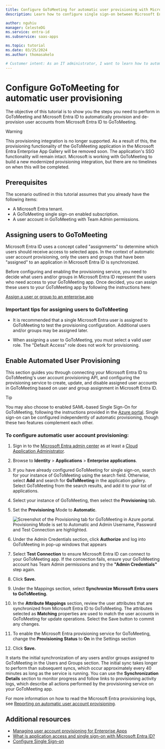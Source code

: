 ```yaml
---
title: Configure GoToMeeting for automatic user provisioning with Microsoft Entra ID
description: Learn how to configure single sign-on between Microsoft Entra ID and GoToMeeting.

author: nguhiu
manager: CelesteDG
ms.service: entra-id
ms.subservice: saas-apps

ms.topic: tutorial
ms.date: 03/25/2024
ms.author: thomasakelo

# Customer intent: As an IT administrator, I want to learn how to automatically provision and deprovision user accounts from Microsoft Entra ID to GoToMeeting so that I can streamline the user management process and ensure that users have the appropriate access to GoToMeeting.
---
```

# Configure GoToMeeting for automatic user provisioning

The objective of this tutorial is to show you the steps you need to perform in GoToMeeting and Microsoft Entra ID to automatically provision and de-provision user accounts from Microsoft Entra ID to GoToMeeting.

> [!WARNING]
> This provisioning integration is no longer supported. As a result of this, the provisioning functionality of the GoToMeeting application in the Microsoft Entra Enterprise App Gallery will be removed soon. The application's SSO functionality will remain intact. Microsoft is working with GoToMeeting to build a new modernized provisioning integration, but there are no timelines on when this will be completed. 

## Prerequisites

The scenario outlined in this tutorial assumes that you already have the following items:

*   A Microsoft Entra tenant.
*   A GoToMeeting single  sign-on enabled subscription.
*   A user account in GoToMeeting with Team Admin permissions.

## Assigning users to GoToMeeting

Microsoft Entra ID uses a concept called "assignments" to determine which users should receive access to selected apps. In the context of automatic user account provisioning, only the users and groups that have been "assigned" to an application in Microsoft Entra ID is synchronized.

Before configuring and enabling the provisioning service, you need to decide what users and/or groups in Microsoft Entra ID represent the users who need access to your GoToMeeting app. Once decided, you can assign these users to your GoToMeeting app by following the instructions here:

[Assign a user or group to an enterprise app](~/identity/enterprise-apps/assign-user-or-group-access-portal.md)

### Important tips for assigning users to GoToMeeting

*   It is recommended that a single Microsoft Entra user is assigned to GoToMeeting to test the provisioning configuration. Additional users and/or groups may be assigned later.

*   When assigning a user to GoToMeeting, you must select a valid user role. The "Default Access" role does not work for provisioning.

## Enable Automated User Provisioning

This section guides you through connecting your Microsoft Entra ID to GoToMeeting's user account provisioning API, and configuring the provisioning service to create, update, and disable assigned user accounts in GoToMeeting based on user and group assignment in Microsoft Entra ID.

> [!TIP]
> You may also choose to enabled SAML-based Single Sign-On for GoToMeeting, following the instructions provided in the [Azure portal](https://portal.azure.com). Single sign-on can be configured independently of automatic provisioning, though these two features complement each other.

### To configure automatic user account provisioning:

1. Sign in to the [Microsoft Entra admin center](https://entra.microsoft.com) as at least a [Cloud Application Administrator](~/identity/role-based-access-control/permissions-reference.md#cloud-application-administrator).
1. Browse to **Identity** > **Applications** > **Enterprise applications**.

1. If you have already configured GoToMeeting for single sign-on, search for your instance of GoToMeeting using the search field. Otherwise, select **Add** and search for **GoToMeeting** in the application gallery. Select GoToMeeting from the search results, and add it to your list of applications.

1. Select your instance of GoToMeeting, then select the **Provisioning** tab.

1. Set the **Provisioning** Mode to **Automatic**. 

    ![Screenshot of the Provisioning tab for GoToMeeting in Azure portal. Provisioning Mode is set to Automatic and Admin Username, Password and Test Connection are highlighted.](https://user-images.githubusercontent.com/49566142/135871050-9d63861d-7963-47e0-bbdf-0e7c947e0b41.png)


1. Under the Admin Credentials section, click **Authorize** and log into GoToMeeting in pop-up windows that appears
   

1. Select **Test Connection** to ensure Microsoft Entra ID can connect to your GoToMeeting app. If the connection fails, ensure your GoToMeeting account has Team Admin permissions and try the **"Admin Credentials"** step again.


1. Click **Save.**

1. Under the Mappings section, select **Synchronize Microsoft Entra users to GoToMeeting.**

1. In the **Attribute Mappings** section, review the user attributes that are synchronized from Microsoft Entra ID to GoToMeeting. The attributes selected as **Matching** properties are used to match the user accounts in GoToMeeting for update operations. Select the Save button to commit any changes.

1. To enable the Microsoft Entra provisioning service for GoToMeeting, change the **Provisioning Status** to **On** in the Settings section

1. Click **Save.**

It starts the initial synchronization of any users and/or groups assigned to GoToMeeting in the Users and Groups section. The initial sync takes longer to perform than subsequent syncs, which occur approximately every 40 minutes as long as the service is running. You can use the **Synchronization Details** section to monitor progress and follow links to provisioning activity logs, which describe all actions performed by the provisioning service on your GoToMeeting app.

For more information on how to read the Microsoft Entra provisioning logs, see [Reporting on automatic user account provisioning](~/identity/app-provisioning/check-status-user-account-provisioning.md).

## Additional resources

* [Managing user account provisioning for Enterprise Apps](tutorial-list.md)
* [What is application access and single sign-on with Microsoft Entra ID?](~/identity/enterprise-apps/what-is-single-sign-on.md)
* [Configure Single Sign-on](./citrix-gotomeeting-tutorial.md)
